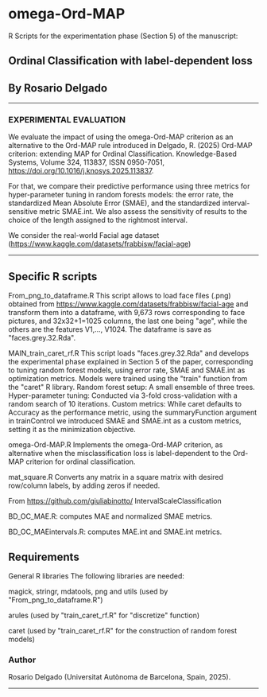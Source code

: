 # omega-Ord-MAP

R Scripts for the experimentation phase (Section 5) of the manuscript:

## Ordinal Classification with label-dependent loss

## By Rosario Delgado
____________________________________________________________________________________________

### EXPERIMENTAL EVALUATION 
We evaluate the impact of using the omega-Ord-MAP criterion as an alternative to the Ord-MAP rule introduced in Delgado, R. (2025) Ord-MAP criterion: extending MAP for Ordinal Classification. Knowledge-Based Systems,
Volume 324, 113837, ISSN 0950-7051,
https://doi.org/10.1016/j.knosys.2025.113837. 

For that, we compare their predictive performance using three metrics for hyper-parameter tuning in random forests models: the error rate, the standardized Mean Absolute Error (SMAE), and the standardized interval-sensitive metric SMAE.int. We also assess the sensitivity of results to the choice of the length assigned to the rightmost interval. 

We consider the real-world Facial age dataset (https://www.kaggle.com/datasets/frabbisw/facial-age)
___________________________

## Specific R scripts
From_png_to_dataframe.R
This script allows to load face files (.png) obtained from https://www.kaggle.com/datasets/frabbisw/facial-age and transform them into a dataframe, with 9,673 rows corresponding to face pictures, and 32x32+1=1025 columns, the last one being "age", while the others are the features V1,..., V1024. The dataframe is save as "faces.grey.32.Rda".

MAIN_train_caret_rf.R
This script loads "faces.grey.32.Rda" and develops the experimental phase explained in Section 5 of the paper, corresponding to tuning random forest models, using error rate, SMAE and SMAE.int as optimization metrics. Models were trained using the "train" function from the "caret" R library.  Random forest setup: A small ensemble of three trees. Hyper-parameter tuning: Conducted via 3-fold cross-validation with a random search of 10 iterations. Custom metrics: While caret defaults to Accuracy as the performance metric, using the summaryFunction argument in trainControl
we introduced SMAE and SMAE.int as a custom metrics, setting it as the minimization objective.

omega-Ord-MAP.R
Implements the omega-Ord-MAP criterion, as alternative when the misclassification loss is label-dependent to the Ord-MAP criterion for ordinal classification. 

mat_square.R 
Converts any matrix in a square matrix with desired row/column labels, by adding zeros if needed.

From https://github.com/giuliabinotto/ IntervalScaleClassification
   
   BD_OC_MAE.R: computes MAE and normalized SMAE metrics.
   
   BD_OC_MAEintervals.R: computes MAE.int and SMAE.int metrics.


## Requirements
General R libraries
The following libraries are needed:

magick, stringr, mdatools, png and utils (used by "From_png_to_dataframe.R")

arules (used by "train_caret_rf.R" for "discretize" function)

caret (used by "train_caret_rf.R" for the construction of random forest models)


### Author
Rosario Delgado (Universitat Autònoma de Barcelona, Spain, 2025).

____________________________
